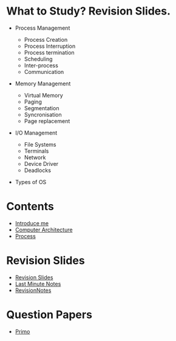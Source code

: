 <!-- TITLE: Operating Systems -->
<!-- SUBTITLE: A quick view for Operating Systems -->


# What to Study? Revision Slides.
* Process Management
	* Process Creation
	* Process Interruption
	* Process termination
	* Scheduling
	* Inter-process
	* Communication
* Memory Management
	* Virtual Memory
	* Paging
	* Segmentation
	* Syncronisation
	* Page replacement
* I/O Management
	* File Systems
	* Terminals
	* Network
	* Device Driver
	* Deadlocks

* Types of OS

# Contents
* [Introduce me](/operating-systems/intro)
* [Computer Architecture](/operating-systems/computer-architecture)
* [Process](/operating-systems/processes)

# Revision Slides
* [Revision Slides](/uploads/os-revision-slides.pdf "Os Revision Slides")
* [Last Minute Notes](/operating-systems/lmn)
* [RevisionNotes](https://www.google.co.uk/url?sa=t&source=web&rct=j&url=http://www.svecw.edu.in/Docs%255CCSEOSLNotes2013.pdf&ved=2ahUKEwiOuv31wdHeAhWMCMAKHa_ZAZgQFjAAegQIBBAB&usg=AOvVaw3uI0WXOuFWzUqkef_LvwzG)
# Question Papers
* [Primo](http://primo.abdn.ac.uk/primo_library/libweb/action/search.do?fn=search&ct=search&initialSearch=true&mode=Basic&tab=all_tab&indx=1&dum=true&srt=rank&vid=ABN_VU1&frbg=&tb=t&vl%28freeText0%29=CS3026&scp.scps=scope%3A%28ALL%29%2Cprimo_central_multiple_fe)